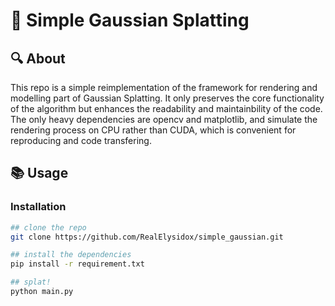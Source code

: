 # 🌟 Simple Gaussian Splatting

## 🔍 About

This repo is a simple reimplementation of the framework for rendering and modelling part of Gaussian Splatting. It only preserves the core functionality of the algorithm but enhances the readability and maintainbility of the code. The only heavy dependencies are opencv and matplotlib, and simulate the rendering process on CPU rather than CUDA, which is convenient for reproducing and code transfering. 

## 📚 Usage

### Installation

```bash
## clone the repo
git clone https://github.com/RealElysidox/simple_gaussian.git

## install the dependencies
pip install -r requirement.txt

## splat!
python main.py
```